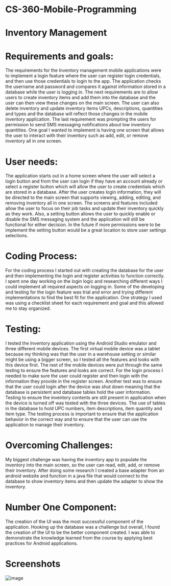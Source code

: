 # CS-360-Mobile-Programming
# Inventory Management
# Requirements and goals:
The requirements for the Inventory management mobile applications were to implement a login feature where the user can register login credentials, and then use those credentials to login to the app. The application checks the username and password and compares it against information stored in a database while the user is logging in. The next requirements are to allow users to create inventory items and add them into the database and the user can then view these changes on the main screen. The user can also delete inventory and update inventory items UPCs, descriptions, quantities and types and the database will reflect those changes in the mobile inventory application. The last requirement was prompting the users for permission to send SMS messaging notifications about low inventory quantities. One goal I wanted to implement is having one screen that allows the user to interact with their inventory such as add, edit, or remove inventory all in one screen. 
# User needs:
The application starts out in a home screen where the user will select a login button and from the user can login if they have an account already or select a register button which will allow the user to create credentials which are stored in a database. After the user creates login information, they will be directed to the main screen that supports viewing, adding, editing, and removing inventory all in one screen. The screens and features included allow the user to focus on their job tasks and update their inventory quickly as they work. Also, a setting button allows the user to quickly enable or disable the SMS messaging system and the application will still be functional for either decision.  In the future if more permissions were to be implement the setting button would be a great location to store user settings selections. 
# Coding Process:
For the coding process I started out with creating the database for the user and then implementing the login and register activities to function correctly. I spent one day working on the login logic and researching different ways I could implement all required aspects on logging in. Some of the developing and testing for the login feature was trial and error and trying different implementations to find the best fit for the application. One strategy I used was using a checklist sheet for each requirement and goal and this allowed me to stay organized.   
# Testing:
I tested the Inventory application using the Android Studio emulator and three different mobile devices. The first virtual mobile device was a tablet because my thinking was that the user in a warehouse setting or similar might be using a bigger screen, so I tested all the features and looks with this device first. The rest of the mobile devices were put through the same testing to ensure the features and looks are correct. 
For the login process I needed to make sure the user could register and then login with the information they provide in the register screen. Another test was to ensure that the user could login after the device was shut down meaning that the database is persistent and database tables hold the user information. Testing to ensure the inventory contents are still present in application when the device is turned off was tested with the three devices. The use of tables in the database to hold UPC numbers, item descriptions, item quantity and item type. The testing process is important to ensure that the application behavior in the correct way and to ensure that the user can use the application to manage their inventory. 
# Overcoming Challenges:
My biggest challenge was having the inventory app to populate the inventory into the main screen, so the user can read, edit, add, or remove their inventory. After doing some research I created a base adapter from an android website and function in a java file that would connect to the database to show inventory items and then update the adapter to show the inventory. 
# Number One Component:
The creation of the UI was the most successful component of the application. Hooking up the database was a challenge but overall, I found the creation of the UI to be the better component created. I was able to demonstrate the knowledge learned from the course by applying best practices for Android applications.  
# Screenshots 
![image](https://github.com/Nickrenna13/CS-360-Mobile-Programming/assets/115961576/9121f4df-0dfe-4810-a0f4-62c680010b70)
